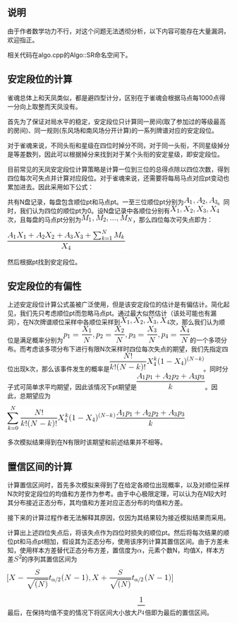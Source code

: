 ## 说明

由于作者数学功力不行，对这个问题无法透彻分析，以下内容可能存在大量漏洞，欢迎指正。

相关代码在algo.cpp的Algo::SR命名空间下。

## 安定段位的计算

雀魂总体上和天凤类似，都是避四型计分，区别在于雀魂会根据马点每1000点得一分向上取整而天凤没有。

首先为了保证对局水平的稳定，安定段位只计算同一房间(取了参加过的等级最高的房间)、同一规则(东风场和南风场分开计算)的一系列牌谱对应的安定段位。

对于雀魂来说，不同头衔和星级在四位时掉分不同，对于同一头衔，不同星级掉分是等差数列，因此可以根据掉分来找到对于某个头衔的安定星级，即安定段位。

目前常见的天凤安定段位计算策略是计算一位到三位的总得点除以四位次数，得到四位每次可失点并计算对应段位。对于雀魂来说，还需要将每局马点对应pt变动也累加进去。因此采用如下公式：

共有N盘记录，每盘包含顺位pt和马点pt。一至三位顺位pt分别为![](img/equation/a1a2a3.gif)。同时，我们认为四位的顺位pt为0。设N盘记录中各顺位分别有![](img/equation/x1x2x3x4.gif)次，且每盘的马点pt分别为![](img/equation/m1mn.gif)，那么四位每次可失点即为：

![](img/equation/sr.gif)

然后根据pt找到安定段位。

## 安定段位的有偏性

上述安定段位计算公式虽被广泛使用，但是该安定段位的估计是有偏估计。简化起见，我们先只考虑顺位pt而忽略马点pt。通过最大似然估计（该处可能也有漏洞），在N次牌谱顺位采样中各顺位采样到![](img/equation/x1x2x3x4.gif)次，那么我们认为顺位是满足概率分别为![](img/equation/p1p2p3p4.gif)的一个多项分布。而考虑该多项分布下进行有限N次采样时四位每次失点的期望，我们先指定四位出现k次，那么该事件发生的概率是![](img/equation/kp.gif)。同时分子式可简单求平均期望，因此该情况下pt期望是![](img/equation/ptexp.gif)。因此，总期望应为

![](img/equation/finalexp.gif)

多次模拟结果得到在N有限时该期望和前述结果并不相等。

## 置信区间的计算

计算置信区间时，首先多次模拟来得到了在给定各顺位出现概率，以及对顺位采样N次时安定段位的均值和方差作为参考。由于中心极限定理，可以认为在$N$较大时其分布接近正态分布，其均值和方差对应正态分布的均值和方差。

接下来的计算过程作者无法解释其原因，仅因为其结果较为接近模拟结果而采用。

计算出上述四位失点后，将该失点作为四位时损失的顺位pt。然后将每次结果的顺位pt和马点pt相加，假设其为正态分布，使用该序列计算其置信区间。由于方差未知，使用样本方差替代正态分布方差，置信度为![](img/equation/alpha.gif)，元素个数N，均值X，样本方差![](img/equation/S2.gif)的序列其置信区间为

![](img/equation/CI.gif)

最后，在保持均值不变的情况下将区间大小放大![](img/equation/1p4.gif)倍即为最后的置信区间。